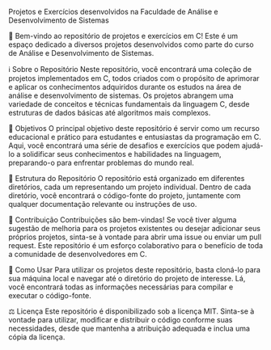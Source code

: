 Projetos e Exercícios desenvolvidos na Faculdade de Análise e Desenvolvimento de Sistemas

🚀 Bem-vindo ao repositório de projetos e exercícios em C! Este é um espaço dedicado a diversos projetos desenvolvidos como parte do curso de Análise e Desenvolvimento de Sistemas.

ℹ️ Sobre o Repositório
Neste repositório, você encontrará uma coleção de projetos implementados em C, todos criados com o propósito de aprimorar e aplicar os conhecimentos adquiridos durante os estudos na área de análise e desenvolvimento de sistemas. Os projetos abrangem uma variedade de conceitos e técnicas fundamentais da linguagem C, desde estruturas de dados básicas até algoritmos mais complexos.

🎯 Objetivos
O principal objetivo deste repositório é servir como um recurso educacional e prático para estudantes e entusiastas da programação em C. Aqui, você encontrará uma série de desafios e exercícios que podem ajudá-lo a solidificar seus conhecimentos e habilidades na linguagem, preparando-o para enfrentar problemas do mundo real.

📁 Estrutura do Repositório
O repositório está organizado em diferentes diretórios, cada um representando um projeto individual. Dentro de cada diretório, você encontrará o código-fonte do projeto, juntamente com qualquer documentação relevante ou instruções de uso.

🤝 Contribuição
Contribuições são bem-vindas! Se você tiver alguma sugestão de melhoria para os projetos existentes ou desejar adicionar seus próprios projetos, sinta-se à vontade para abrir uma issue ou enviar um pull request. Este repositório é um esforço colaborativo para o benefício de toda a comunidade de desenvolvedores em C.

🔧 Como Usar
Para utilizar os projetos deste repositório, basta cloná-lo para sua máquina local e navegar até o diretório do projeto de interesse. Lá, você encontrará todas as informações necessárias para compilar e executar o código-fonte.

⚖️ Licença
Este repositório é disponibilizado sob a licença MIT. Sinta-se à vontade para utilizar, modificar e distribuir o código conforme suas necessidades, desde que mantenha a atribuição adequada e inclua uma cópia da licença.
